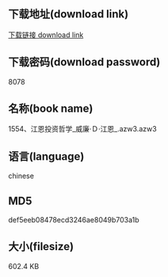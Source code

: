 ## 下载地址(download link)
[下载链接 download link](https://voluble-croquembouche-d321dc.netlify.app/?s=1554%E3%80%81%E6%B1%9F%E6%81%A9%E6%8A%95%E8%B5%84%E5%93%B2%E5%AD%A6_%E5%A8%81%E5%BB%89%C2%B7%EF%BC%A4%C2%B7%E6%B1%9F%E6%81%A9_.azw3)

## 下载密码(download password)
8078

## 名称(book name)
1554、江恩投资哲学_威廉·Ｄ·江恩_.azw3.azw3

## 语言(language)
chinese

## MD5
def5eeb08478ecd3246ae8049b703a1b

## 大小(filesize)
602.4 KB
